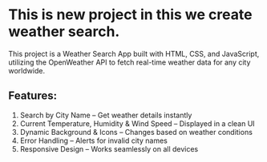 # This is new project in this we create weather search.

This project is a Weather Search App built with HTML, CSS, and JavaScript, utilizing the OpenWeather API to fetch real-time weather data for any city worldwide.

## Features:
1. Search by City Name – Get weather details instantly
2. Current Temperature, Humidity & Wind Speed – Displayed in a clean UI
3. Dynamic Background & Icons – Changes based on weather conditions
4. Error Handling – Alerts for invalid city names
5. Responsive Design – Works seamlessly on all devices
